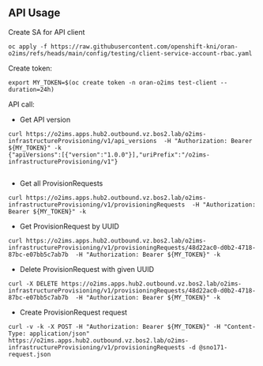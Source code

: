 
## API Usage

Create SA for API client

```shell
oc apply -f https://raw.githubusercontent.com/openshift-kni/oran-o2ims/refs/heads/main/config/testing/client-service-account-rbac.yaml
```

Create token:

```shell
export MY_TOKEN=$(oc create token -n oran-o2ims test-client --duration=24h)
```

API call:

- Get API version

```shell
curl https://o2ims.apps.hub2.outbound.vz.bos2.lab/o2ims-infrastructureProvisioning/v1/api_versions  -H "Authorization: Bearer ${MY_TOKEN}" -k
{"apiVersions":[{"version":"1.0.0"}],"uriPrefix":"/o2ims-infrastructureProvisioning/v1"}


```

- Get all ProvisionRequests

```shell
curl https://o2ims.apps.hub2.outbound.vz.bos2.lab/o2ims-infrastructureProvisioning/v1/provisioningRequests  -H "Authorization: Bearer ${MY_TOKEN}" -k

```

- Get ProvisionRequest by UUID
```shell
curl https://o2ims.apps.hub2.outbound.vz.bos2.lab/o2ims-infrastructureProvisioning/v1/provisioningRequests/48d22ac0-d0b2-4718-87bc-e07bb5c7ab7b  -H "Authorization: Bearer ${MY_TOKEN}" -k

```

- Delete ProvisionRequest with given UUID

```shell
curl -X DELETE https://o2ims.apps.hub2.outbound.vz.bos2.lab/o2ims-infrastructureProvisioning/v1/provisioningRequests/48d22ac0-d0b2-4718-87bc-e07bb5c7ab7b  -H "Authorization: Bearer ${MY_TOKEN}" -k

```

- Create ProvisionRequest request
```shell
curl -v -k -X POST -H "Authorization: Bearer ${MY_TOKEN}" -H "Content-Type: application/json" https://o2ims.apps.hub2.outbound.vz.bos2.lab/o2ims-infrastructureProvisioning/v1/provisioningRequests -d @sno171-request.json  

```